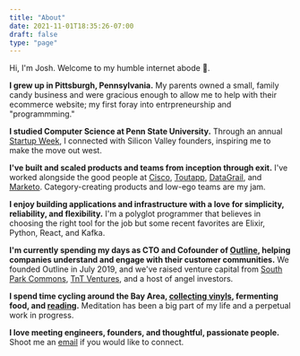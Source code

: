 ```yaml
---
title: "About"
date: 2021-11-01T18:35:26-07:00
draft: false
type: "page"
---
```


Hi, I'm Josh. Welcome to my humble internet abode 🏡.

**I grew up in Pittsburgh, Pennsylvania.** My parents owned a small, family candy business and were gracious enough to allow me to help with their ecommerce website; my first foray into entrpreneurship and "programmming."

**I studied Computer Science at Penn State University.** Through an annual [Startup Week](https://startupweek.psu.edu/), I connected with Silicon Valley founders, inspiring me to make the move out west.

**I've built and scaled products and teams from inception through exit.** I've worked alongside the good people at [Cisco](https://www.webex.com/all-new-webex.html), [Toutapp](https://www.marketo.com/software/marketo-sales-connect/), [DataGrail](https://www.datagrail.io/), and [Marketo](https://www.marketo.com/). Category-creating products and low-ego teams are my jam.

**I enjoy building applications and infrastructure with a love for simplicity, reliability, and flexibility.** I'm a polyglot programmer that believes in choosing the right tool for the job but some recent favorites are Elixir, Python, React, and Kafka.

**I'm currently spending my days as CTO and Cofounder of [Outline](https://heyoutline.com), helping companies understand and engage with their customer communities.** We founded Outline in July 2019, and we've raised venture capital from [South Park Commons](https://www.southparkcommons.com/), [TnT Ventures](http://tnt.ventures/), and a host of angel investors. 

**I spend time cycling around the Bay Area, [collecting vinyls](https://sudden-iberis-6da.notion.site/13e94733b8014bf1984e62d89de8caa6?v=b3007446c7064e8780622ef1558312f9), fermenting food, and [reading](https://www.goodreads.com/kuiros).** Meditation has been a big part of my life and a perpetual work in progress.

**I love meeting engineers, founders, and thoughtful, passionate people.** Shoot me an [email](/contact) if you would like to connect.
